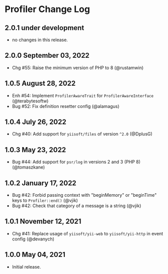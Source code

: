 # Profiler Change Log

## 2.0.1 under development

- no changes in this release.

## 2.0.0 September 03, 2022

- Chg #55: Raise the minimum version of PHP to 8 (@rustamwin)

## 1.0.5 August 28, 2022

- Enh #54: Implement `ProfilerAwareTrait` for `ProfilerAwareInterface` (@terabytesoftw)
- Bug #52: Fix definition resetter config (@alamagus)

## 1.0.4 July 26, 2022

- Chg #40: Add support for `yiisoft/files` of version `^2.0` (@DplusG)

## 1.0.3 May 23, 2022

- Bug #44: Add support for `psr/log` in versions 2 and 3 (PHP 8) (@tomaszkane)

## 1.0.2 January 17, 2022

- Bug #42: Forbid passing context with "beginMemory" or "beginTime" keys to `Profiler::end()` (@vjik)
- Bug #42: Check that category of a message is a string (@vjik)

## 1.0.1 November 12, 2021

- Chg #41: Replace usage of `yiisoft/yii-web` to `yiisoft/yii-http` in event config (@devanych)

## 1.0.0 May 04, 2021

- Initial release.
